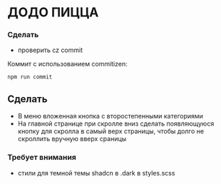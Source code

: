 # ДОДО ПИЦЦА

### Сделать
- проверить cz commit

Коммит с использованием commitizen:
```
npm run commit
```

## Сделать
- В меню вложенная кнопка с второстепенными категориями
- На главной странице при скролле вниз сделать появляющуюся кнопку для скролла в самый верх страницы, 
чтобы долго не скроллить вручную вверх сраницы 

### Требует внимания
- стили для темной темы shadcn в .dark в styles.scss